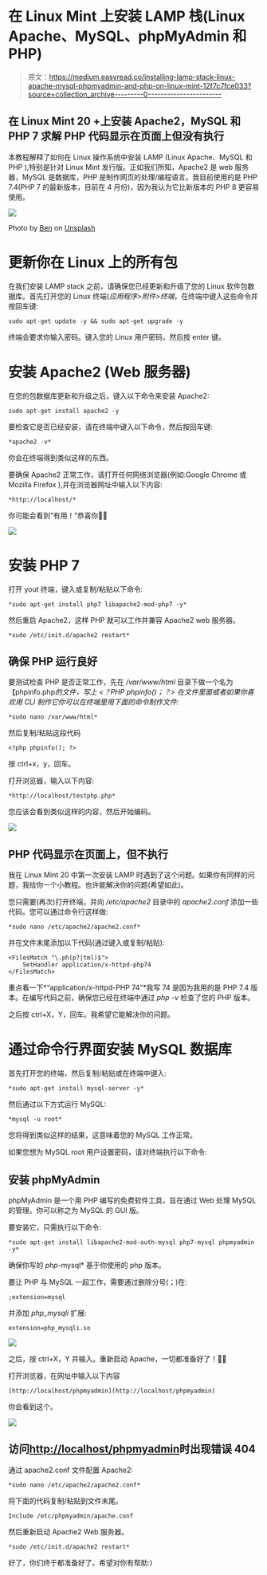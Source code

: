 # 在 Linux Mint 上安装 LAMP 栈(Linux Apache、MySQL、phpMyAdmin 和 PHP)

> 原文：<https://medium.easyread.co/installing-lamp-stack-linux-apache-mysql-phpmyadmin-and-php-on-linux-mint-12f7c7fce033?source=collection_archive---------0----------------------->

## 在 Linux Mint 20 +上安装 Apache2，MySQL 和 PHP 7 求解 PHP 代码显示在页面上但没有执行

本教程解释了如何在 Linux 操作系统中安装 LAMP (Linux Apache、MySQL 和 PHP ),特别是针对 Linux Mint 发行版。正如我们所知，Apache2 是 web 服务器，MySQL 是数据库，PHP 是制作网页的处理/编程语言。我目前使用的是 PHP 7.4(PHP 7 的最新版本，目前在 4 月份)，因为我认为它比新版本的 PHP 8 更容易使用。

![](img/7aadcb6822e3a2b39427a6a662e31ede.png)

Photo by [Ben](https://unsplash.com/@benofthenorth?utm_source=medium&utm_medium=referral) on [Unsplash](https://unsplash.com?utm_source=medium&utm_medium=referral)

# **更新你在 Linux 上的所有包**

在我们安装 LAMP stack 之前，请确保您已经更新和升级了您的 Linux 软件包数据库。首先打开您的 Linux 终端(*应用程序>附件>终端*，在终端中键入这些命令并按回车键:

```
sudo apt-get update -y && sudo apt-get upgrade -y
```

终端会要求你输入密码。键入您的 Linux 用户密码，然后按 enter 键。

# 安装 Apache2 (Web 服务器)

在您的包数据库更新和升级之后，键入以下命令来安装 Apache2:

```
sudo apt-get install apache2 -y
```

要检查它是否已经安装，请在终端中键入以下命令，然后按回车键:

```
*apache2 -v*
```

你会在终端得到类似这样的东西。

要确保 Apache2 正常工作，请打开任何网络浏览器(例如:Google Chrome 或 Mozilla Firefox ),并在浏览器网址中输入以下内容:

```
*http://localhost/*
```

你可能会看到“有用！”恭喜你🎉🎉

![](img/e246aa60e41cde8b22225ab9ef080e7c.png)

# 安装 PHP 7

打开 yout 终端，键入或复制/粘贴以下命令:

```
*sudo apt-get install php7 libapache2-mod-php7 -y*
```

然后重启 Apache2，这样 PHP 就可以工作并兼容 Apache2 web 服务器。

```
*sudo /etc/init.d/apache2 restart*
```

## 确保 PHP 运行良好

要测试检查 PHP 是否正常工作，先在 */var/www/html* 目录下做一个名为【phpinfo.php*的文件，写上 *<？PHP phpinfo()；？>* 在文件里面或者如果你喜欢用 CLI 制作它你可以在终端里用下面的命令制作文件:*

```
*sudo nano /var/www/html*
```

然后复制/粘贴这段代码

```
<?php phpinfo(); ?>
```

按 ctrl+x，y，回车。

打开浏览器，输入以下内容:

```
*http://localhost/testphp.php*
```

您应该会看到类似这样的内容，然后开始编码。

![](img/664d93a8049b4242cf4149ae168499db.png)

## PHP 代码显示在页面上，但不执行

我在 Linux Mint 20 中第一次安装 LAMP 时遇到了这个问题。如果你有同样的问题，我给你一个小教程。也许能解决你的问题(希望如此)。

您只需要(再次)打开终端，并向 */etc/apache2* 目录中的 *apache2.conf* 添加一些代码。您可以通过命令行这样做:

```
*sudo nano /etc/apache2/apache2.conf*
```

并在文件末尾添加以下代码(通过键入或复制/粘贴):

```
<FilesMatch "\.ph(p?|tml)$"> 
    SetHandler application/x-httpd-php74
</FilesMatch>
```

重点看一下*“application/x-httpd-PHP 74”*我写 74 是因为我用的是 PHP 7.4 版本。在编写代码之前，确保您已经在终端中通过 *php -v* 检查了您的 PHP 版本。

之后按 ctrl+X，Y，回车。我希望它能解决你的问题。

# 通过命令行界面安装 MySQL 数据库

首先打开您的终端，然后复制/粘贴或在终端中键入:

```
*sudo apt-get install mysql-server -y*
```

然后通过以下方式运行 MySQL:

```
*mysql -u root*
```

您将得到类似这样的结果，这意味着您的 MySQL 工作正常。

如果您想为 MySQL root 用户设置密码，请对终端执行以下命令:

## 安装 phpMyAdmin

phpMyAdmin 是一个用 PHP 编写的免费软件工具，旨在通过 Web 处理 MySQL 的管理。你可以称之为 MySQL 的 GUI 版。

要安装它，只需执行以下命令:

```
*sudo apt-get install libapache2-mod-auth-mysql php7-mysql phpmyadmin -y*
```

确保你写的 *php*-mysql* 基于你使用的 php 版本。

要让 PHP 与 MySQL 一起工作，需要通过删除分号(；)在:

```
;extension=mysql
```

并添加 *php_mysqli* 扩展:

```
extension=php_mysqli.so
```

![](img/92a9abae804ff1965d298490df26c678.png)

之后，按 ctrl+X，Y 并输入。重新启动 Apache，一切都准备好了！🎉🎉

打开浏览器，在网址中输入以下内容

```
[http://localhost/phpmyadmin](http://localhost/phpmyadmin)
```

你会看到这个。

![](img/7deee2ea19af6a0cd930941e99796ce2.png)

## 访问[http://localhost/phpmyadmin](http://localhost/phpmyadmin)时出现错误 404

通过 apache2.conf 文件配置 Apache2:

```
*sudo nano /etc/apache2/apache2.conf*
```

将下面的代码复制/粘贴到文件末尾。

```
Include /etc/phpmyadmin/apache.conf
```

然后重新启动 Apache2 Web 服务器。

```
*sudo /etc/init.d/apache2 restart*
```

好了，你们终于都准备好了。希望对你有帮助:)